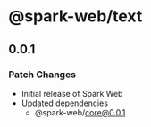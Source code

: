 # @spark-web/text

## 0.0.1

### Patch Changes

- Initial release of Spark Web
- Updated dependencies
  - @spark-web/core@0.0.1
